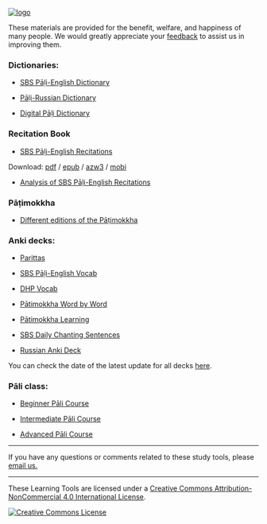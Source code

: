 [![logo](https://user-images.githubusercontent.com/39419221/165271019-e4da74da-05b9-4f46-ade6-3b173966ab75.png)](http://sasanarakkha.org/)

These materials are provided for the benefit, welfare, and happiness of many people. We would greatly appreciate your [feedback](https://docs.google.com/forms/d/e/1FAIpQLSeA7LgF9KnCGWw1_HysqKpgD4eg4Hjo3ZFG7GcL53nsIETDCw/viewform?) to assist us in improving them.

### Dictionaries:

- [SBS Pāḷi-English Dictionary](https://sasanarakkha.github.io/study-tools/dict/sbs-pali-dictionary.html)

- [Pāḷi-Russian Dictionary](https://sasanarakkha.github.io/study-tools/dict/ru-pali-dictionary.html)

- [Digital Pāḷi Dictionary](https://digitalpalidictionary.github.io/)

<!-- - [Devamitta Pāḷi Study](https://sasanarakkha.github.io/study-tools/dict/dps.html) -->

### Recitation Book

- [SBS Pāḷi-English Recitations](https://sasanarakkha.org/2019/09/08/sbs-pali-english-recitations/)

Download: [pdf](https://github.com/sasanarakkha/pali-english-recitations/releases/latest/download/SBS_Pali-English_Recitations.pdf) / [epub](https://github.com/sasanarakkha/pali-english-recitations/releases/latest/download/SBS_Pali-English_Recitations.pdf) / [azw3](https://github.com/sasanarakkha/pali-english-recitations/releases/latest/download/SBS_Pali-English_Recitations.azw3) / [mobi](https://github.com/sasanarakkha/pali-english-recitations/releases/latest/download/SBS_Pali-English_Recitations.mobi)

- [Analysis of SBS Pāḷi-English Recitations](https://sasanarakkha.github.io/study-tools/sbs-per-analysis.html)

### Pāṭimokkha

- [Different editions of the Pāṭimokkha](https://sasanarakkha.github.io/study-tools/patimokkha.html)

### Anki decks:

- [Parittas](https://sasanarakkha.github.io/study-tools/anki-decks/parittas.html)

- [SBS Pāḷi-English Vocab](https://sasanarakkha.github.io/study-tools/anki-decks/sbs-pali-english-vocab.html)

- [DHP Vocab](https://sasanarakkha.github.io/study-tools/anki-decks/dhp-vocab.html)

- [Pātimokkha Word by Word](https://sasanarakkha.github.io/study-tools/anki-decks/patimokkha-word-by-word.html)

<!-- - [Vinaya Vibhaṅga](https://sasanarakkha.github.io/study-tools/anki-decks/vibhanga.html) -->

- [Pātimokkha Learning](https://sasanarakkha.github.io/study-tools/anki-decks/patimokkha-learning.html)

- [SBS Daily Chanting Sentences](https://sasanarakkha.github.io/study-tools/anki-decks/sbs-daily-chanting.html)

- [Russian Anki Deck](https://sasanarakkha.github.io/study-tools/anki-decks/ru-pali-vocab.html)

<!-- - [Sutta Piṭaka Vocab](https://sasanarakkha.github.io/study-tools/anki-decks/sutta-pitaka-vocab.html) -->

<!-- - [Roots](https://sasanarakkha.github.io/study-tools/anki-decks/roots.html) -->


You can check the date of the latest update for all decks  [here](https://github.com/sasanarakkha/study-tools/releases/latest).

<!-- - [DHP Learning](https://sasanarakkha.github.io/study-tools/anki-decks/dhp-learning.html) -->
<!-- - [Sutta Q&A](https://sasanarakkha.github.io/study-tools/anki-decks/sutta-q-a.html) -->
<!-- - [Ñāṇatiloka Buddhist Dictionary](https://sasanarakkha.github.io/study-tools/anki-decks/nanatiloka.html) -->
<!-- - [Reading Common Pāli Phrases](https://sasanarakkha.github.io/study-tools/anki-decks/reading-common-pali-phrases.html) -->

### Pāli class:

- [Beginner Pāli Course](https://sasanarakkha.github.io/study-tools/pali-class/pali-class.html)

- [Intermediate Pāli Course](https://sasanarakkha.github.io/study-tools/pali-class/pali-class-inter.html)

- [Advanced Pāli Course](https://sasanarakkha.github.io/study-tools/pali-class/pali-class-adv.html)

----------

If you have any questions or comments related to these study tools, please [email us.](mailto:studytools@sasanarakkha.org)

-----------

These Learning Tools are licensed under a [Creative Commons Attribution-NonCommercial 4.0 International License](http://creativecommons.org/licenses/by-nc/4.0/).

<a rel="license" href="http://creativecommons.org/licenses/by-nc/4.0/"><img alt="Creative Commons License" style="border-width:0" src="https://i.creativecommons.org/l/by-nc/4.0/88x31.png" /></a><br />

